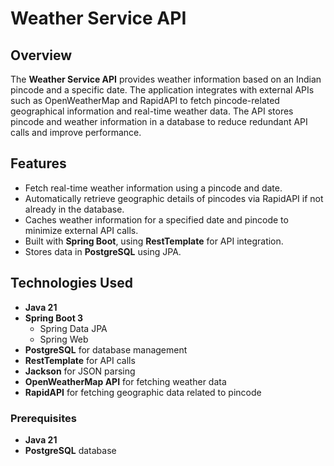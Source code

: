 # Weather Service API

## Overview

The **Weather Service API** provides weather information based on an Indian pincode and a specific date. The application integrates with external APIs such as OpenWeatherMap and RapidAPI to fetch pincode-related geographical information and real-time weather data. The API stores pincode and weather information in a database to reduce redundant API calls and improve performance.

## Features

- Fetch real-time weather information using a pincode and date.
- Automatically retrieve geographic details of pincodes via RapidAPI if not already in the database.
- Caches weather information for a specified date and pincode to minimize external API calls.
- Built with **Spring Boot**, using **RestTemplate** for API integration.
- Stores data in **PostgreSQL** using JPA.

## Technologies Used

- **Java 21**
- **Spring Boot 3**
    - Spring Data JPA
    - Spring Web
- **PostgreSQL** for database management
- **RestTemplate** for API calls
- **Jackson** for JSON parsing
- **OpenWeatherMap API** for fetching weather data
- **RapidAPI** for fetching geographic data related to pincode

### Prerequisites

- **Java 21**
- **PostgreSQL** database
